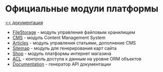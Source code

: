 Официальные модули платформы
===

[<< документация](readme.md)

* [FileStorage](https://github.com/dvelum/module-filestorage) - модуль управления файловым хранилищем
* [CMS](https://github.com/dvelum/module-cms) - модуль Content Management System
* [Articles](https://github.com/dvelum/module-articles) -  модуль управления статьями, дополнение CMS
* [Sitemap](https://github.com/dvelum/module-sitemap) - модуль для генерирования карт сайта
* [Shop](https://github.com/dvelum/module-shop) - модуль платформы интернет магазина
* [ACL](https://github.com/dvelum/module-acl) -  контроль доступа к данным на уровне ORM объектов
* [Documentation](https://github.com/dvelum/module-documentation) - генератор API документации

